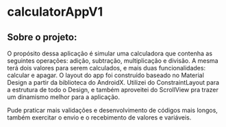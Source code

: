 # calculatorAppV1
## Sobre o projeto:


O propósito dessa aplicação é simular uma calculadora que contenha as seguintes operações: adição, subtração, multiplicação e divisão. A mesma terá dois valores para serem calculados, e mais duas funcionalidades: calcular e apagar.
O layout do app foi construído baseado no Material Design a partir da biblioteca do AndroidX. Utilizei do ConstraintLayout para a estrutura de todo o Design, e também aproveitei do ScrollView pra trazer um dinamismo melhor para a aplicação.


Pude praticar mais validações e desenvolvimento de códigos mais longos, também exercitar o envio e o recebimento de valores e variáveis.
